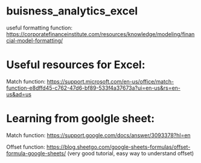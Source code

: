 # buisness_analytics_excel

useful formatting function: https://corporatefinanceinstitute.com/resources/knowledge/modeling/financial-model-formatting/

# Useful resources for Excel:

Match function: https://support.microsoft.com/en-us/office/match-function-e8dffd45-c762-47d6-bf89-533f4a37673a?ui=en-us&rs=en-us&ad=us

# Learning from goolgle sheet:

Match function:  https://support.google.com/docs/answer/3093378?hl=en

Offset function: https://blog.sheetgo.com/google-sheets-formulas/offset-formula-google-sheets/  (very good tutorial, easy way to understand offset)
